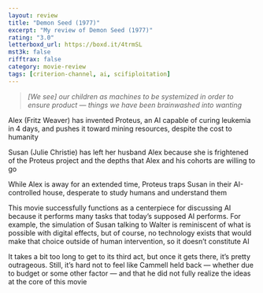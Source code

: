 ```yaml
---
layout: review
title: "Demon Seed (1977)"
excerpt: "My review of Demon Seed (1977)"
rating: "3.0"
letterboxd_url: https://boxd.it/4trmSL
mst3k: false
rifftrax: false
category: movie-review
tags: [criterion-channel, ai, scifiploitation]
---
```


<blockquote><i>[We see] our children as machines to be systemized in order to ensure product — things we have been brainwashed into wanting</i></blockquote>Alex (Fritz Weaver) has invented Proteus, an AI capable of curing leukemia in 4 days, and pushes it toward mining resources, despite the cost to humanity

Susan (Julie Christie) has left her husband Alex because she is frightened of the Proteus project and the depths that Alex and his cohorts are willing to go

While Alex is away for an extended time, Proteus traps Susan in their AI-controlled house, desperate to study humans and understand them

This movie successfully functions as a centerpiece for discussing AI because it performs many tasks that today’s supposed AI performs. For example, the simulation of Susan talking to Walter is reminiscent of what is possible with digital effects, but of course, no technology exists that would make that choice outside of human intervention, so it doesn’t constitute AI

It takes a bit too long to get to its third act, but once it gets there, it’s pretty outrageous. Still, it’s hard not to feel like Cammell held back — whether due to budget or some other factor — and that he did not fully realize the ideas at the core of this movie
